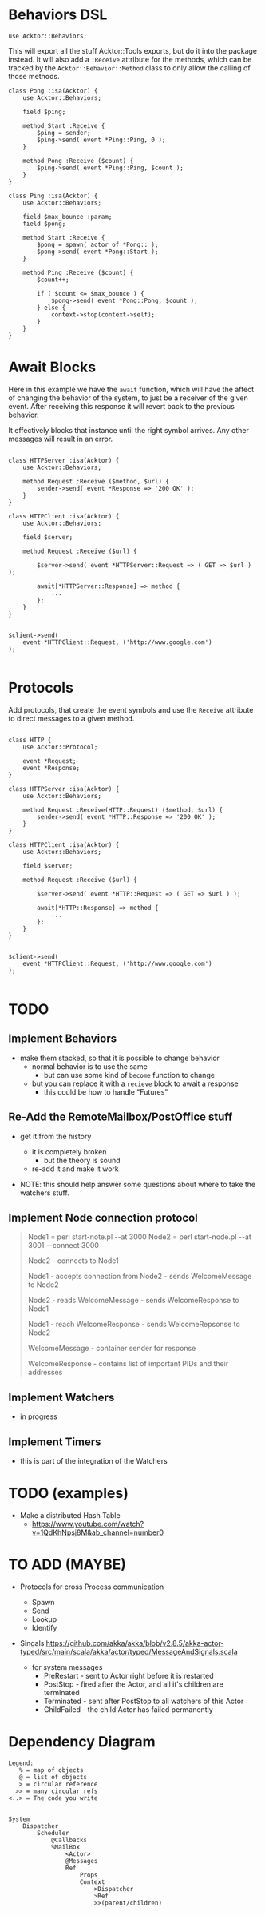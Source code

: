 
# Behaviors DSL

`use Acktor::Behaviors;`

This will export all the stuff Acktor::Tools exports, but do it into the package instead.
It will also add a `:Receive` attribute for the methods, which can be tracked by the
`Acktor::Behavior::Method` class to only allow the calling of those methods.


```
class Pong :isa(Acktor) {
    use Acktor::Behaviors;

    field $ping;

    method Start :Receive {
        $ping = sender;
        $ping->send( event *Ping::Ping, 0 );
    }

    method Pong :Receive ($count) {
        $ping->send( event *Ping::Ping, $count );
    }
}

class Ping :isa(Acktor) {
    use Acktor::Behaviors;

    field $max_bounce :param;
    field $pong;

    method Start :Receive {
        $pong = spawn( actor_of *Pong:: );
        $pong->send( event *Pong::Start );
    }

    method Ping :Receive ($count) {
        $count++;

        if ( $count <= $max_bounce ) {
            $pong->send( event *Pong::Pong, $count );
        } else {
            context->stop(context->self);
        }
    }
}
```

# Await Blocks

Here in this example we have the `await` function, which will have the affect of changing the
behavior of the system, to just be a receiver of the given event. After receiving this response
it will revert back to the previous behavior.

It effectively blocks that instance until the right symbol arrives. Any other messages will
result in an error.


```

class HTTPServer :isa(Acktor) {
    use Acktor::Behaviors;

    method Request :Receive ($method, $url) {
        sender->send( event *Response => '200 OK' );
    }
}

class HTTPClient :isa(Acktor) {
    use Acktor::Behaviors;

    field $server;

    method Request :Receive ($url) {

        $server->send( event *HTTPServer::Request => ( GET => $url ) );

        await[*HTTPServer::Response] => method {
            ...
        };
    }
}


$client->send(
    event *HTTPClient::Request, ('http://www.google.com')
);


```

# Protocols

Add protocols, that create the event symbols and use the `Receive` attribute to direct messages to
a given method.

```

class HTTP {
    use Acktor::Protocol;

    event *Request;
    event *Response;
}

class HTTPServer :isa(Acktor) {
    use Acktor::Behaviors;

    method Request :Receive(HTTP::Request) ($method, $url) {
        sender->send( event *HTTP::Response => '200 OK' );
    }
}

class HTTPClient :isa(Acktor) {
    use Acktor::Behaviors;

    field $server;

    method Request :Receive ($url) {

        $server->send( event *HTTP::Request => ( GET => $url ) );

        await[*HTTP::Response] => method {
            ...
        };
    }
}


$client->send(
    event *HTTPClient::Request, ('http://www.google.com')
);


```

<!---------------------------------------------------------------------------->
# TODO
<!---------------------------------------------------------------------------->

## Implement Behaviors

- make them stacked, so that it is possible to change behavior
    - normal behavior is to use the same
        - but can use some kind of `become` function to change
    - but you can replace it with a `recieve` block to await a response
        - this could be how to handle "Futures"

## Re-Add the RemoteMailbox/PostOffice stuff

- get it from the history
    - it is completely broken
        - but the theory is sound
    - re-add it and make it work

- NOTE: this should help answer some questions about where to
  take the watchers stuff.

## Implement Node connection protocol

>   Node1 = perl start-note.pl --at 3000
>   Node2 = perl start-node.pl --at 3001 --connect 3000
>
>   Node2
>       - connects to Node1
>
>   Node1
>       - accepts connection from Node2
>           - sends WelcomeMessage to Node2
>
>   Node2
>       - reads WelcomeMessage
>           - sends WelcomeResponse to Node1
>
>   Node1
>       - reach WelcomeResponse
>           - sends WelcomeRepsonse to Node2
>
>   WelcomeMessage
>       - container sender for response
>
>   WelcomeResponse
>       - contains list of important PIDs and their addresses

## Implement Watchers

- in progress

## Implement Timers

- this is part of the integration of the Watchers

<!---------------------------------------------------------------------------->
# TODO (examples)
<!---------------------------------------------------------------------------->

- Make a distributed Hash Table
    - https://www.youtube.com/watch?v=1QdKhNpsj8M&ab_channel=number0

<!---------------------------------------------------------------------------->
# TO ADD (MAYBE)
<!---------------------------------------------------------------------------->

- Protocols for cross Process communication
    - Spawn
    - Send
    - Lookup
    - Identify

- Singals
    https://github.com/akka/akka/blob/v2.8.5/akka-actor-typed/src/main/scala/akka/actor/typed/MessageAndSignals.scala
    - for system messages
        - PreRestart  - sent to Actor right before it is restarted
        - PostStop    - fired after the Actor, and all it's children are terminated
        - Terminated  - sent after PostStop to all watchers of this Actor
        - ChildFailed - the child Actor has failed permanently

<!---------------------------------------------------------------------------->
# Dependency Diagram
<!---------------------------------------------------------------------------->

```
Legend:
   % = map of objects
   @ = list of objects
   > = circular reference
  >> = many circular refs
<..> = The code you write


System
    Dispatcher
        Scheduler
            @Callbacks
            %MailBox
                <Actor>
                @Messages
                Ref
                    Props
                    Context
                        >Dispatcher
                        >Ref
                        >>(parent/children)


```
